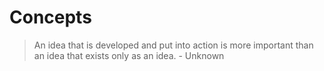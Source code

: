 # Concepts

> An idea that is developed and put into action is more important than an idea that exists only as an idea. - Unknown
